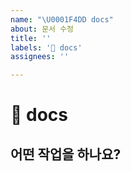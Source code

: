 ```yaml
---
name: "\U0001F4DD docs"
about: 문서 수정
title: ''
labels: '📝 docs'
assignees: ''

---
```


# 📝 docs

## 어떤 작업을 하나요?

